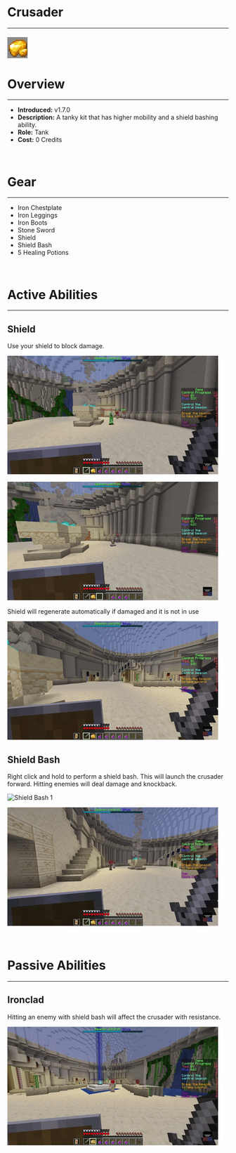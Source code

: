 
# Crusader

***

#### ![crusader-icon](../assets/kits/crusader/crusader-icon.jpg)

# Overview
***
- **Introduced:** v1.7.0
- **Description:** A tanky kit that has higher mobility and a shield bashing ability.
- **Role:** Tank
- **Cost:** 0 Credits

<br />  

# Gear
***
- Iron Chestplate
- Iron Leggings
- Iron Boots
- Stone Sword
- Shield
- Shield Bash
- 5 Healing Potions

<br />  

# Active Abilities
***
## Shield
Use your shield to block damage.

![Shield 1](../assets/kits/crusader/Crusader%20-%20Shield%20Block%201.gif)

![Shield 2](../assets/kits/crusader/Crusader%20-%20Shield%20Block%202.gif)

Shield will regenerate automatically if damaged and it is not in use

![Shield 3](../assets/kits/crusader/Crusader%20-%20Shield%20Repair.gif)

## Shield Bash
Right click and hold to perform a shield bash. This will launch the crusader forward. Hitting enemies will deal damage and knockback.

![Shield Bash 1](../assets/kits/crusader/Crusader%20-%20Shield%20Bash%20Mobility.gif)

![Shield Bash 2](../assets/kits/crusader/Crusader%20-%20Shield%20Bash%20Hit.gif)

<br /> 

# Passive Abilities
***
## Ironclad
Hitting an enemy with shield bash will affect the crusader with resistance.

![Ironclad](../assets/kits/crusader/Crusader%20-%20Ironclad.gif)
